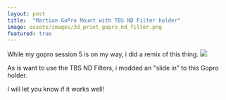 ```yaml
---
layout: post
title:  "Martian GoPro Mount with TBS ND Filter holder"
image: assets/images/3d_print_gopro_nd_filter.png
featured: true
---
```

While my gopro session 5 is on my way, i did a remix of this thing.
<img src="https://cdn.thingiverse.com/renders/40/30/55/ce/db/45d2b8682ab5ee0eee3afaaa0ee1b5b3_preview_featured.jpg">

As is want to use the TBS ND Filters, i modded an "slide in" to this Gopro holder.

I will let you know if it works well!
